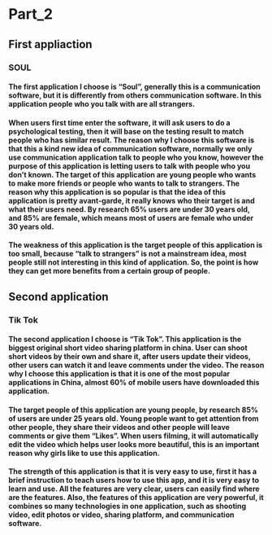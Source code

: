 # Part_2
## First appliaction
### SOUL
####       The first application I choose is “Soul”, generally this is a communication software, but it is differently from others communication software. In this application people who you talk with are all strangers. 
       
####       When users first time enter the software, it will ask users to do a psychological testing, then it will base on the testing result to match people who has similar result.  The reason why I choose this software is that this a kind new idea of communication software, normally we only use communication application talk to people who you know, however the purpose of this application is letting users to talk with people who you don’t known. The target of this application are young people who wants to make more friends or people who wants to talk to strangers. The reason why this application is so popular is that the idea of this application is pretty avant-garde, it really knows who their target is and what their users need. By research 65% users are under 30 years old, and 85% are female, which means most of users are female who under 30 years old. 
####      The weakness of this application is the target people of this application is too small, because “talk to strangers” is not a mainstream idea, most people still not interesting in this kind of application. So, the point is how they can get more benefits from a certain group of people.
## Second application
### Tik Tok

####       The second application I choose is “Tik Tok”. This application is the biggest original short video sharing platform in china. User can shoot short videos by their own and share it, after users update their videos, other users can watch it and leave comments under the video. The reason why I choose this application is that it is one of the most popular applications in China, almost 60% of mobile users have downloaded this application. 
####       The target people of this application are young people, by research 85% of users are under 25 years old. Young people want to get attention from other people, they share their videos and other people will leave comments or give them “Likes”. When users filming, it will automatically edit the video which helps user looks more beautiful, this is an important reason why girls like to use this application. 
####       The strength of this application is that it is very easy to use, first it has a brief instruction to teach users how to use this app, and it is very easy to learn and use. All the features are very clear, users can easily find where are the features. Also, the features of this application are very powerful, it combines so many technologies in one application, such as shooting video, edit photos or video, sharing platform, and communication software.  
